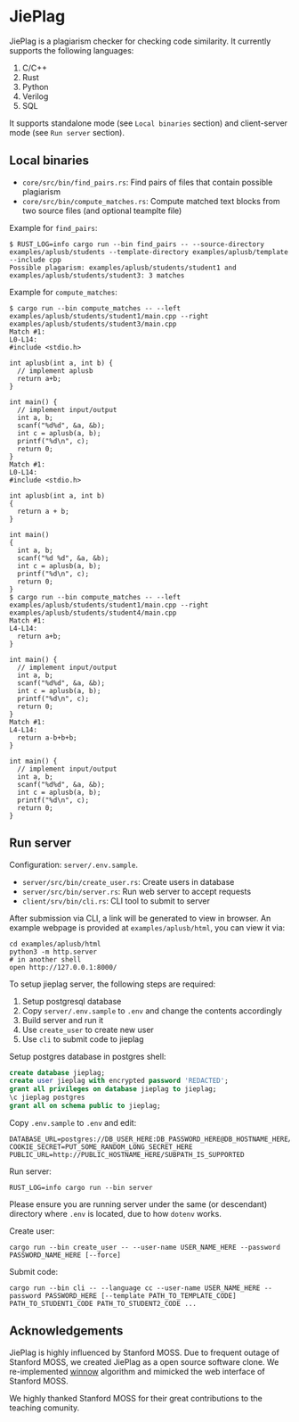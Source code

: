 # JiePlag

JiePlag is a plagiarism checker for checking code similarity. It currently supports the following languages:

1. C/C++
2. Rust
3. Python
4. Verilog
5. SQL

It supports standalone mode (see `Local binaries` section) and client-server mode (see `Run server` section).

## Local binaries

* `core/src/bin/find_pairs.rs`: Find pairs of files that contain possible plagiarism
* `core/src/bin/compute_matches.rs`: Compute matched text blocks from two source files (and optional teamplte file)

Example for `find_pairs`:

```shell
$ RUST_LOG=info cargo run --bin find_pairs -- --source-directory examples/aplusb/students --template-directory examples/aplusb/template --include cpp
Possible plagarism: examples/aplusb/students/student1 and examples/aplusb/students/student3: 3 matches
```

Example for `compute_matches`:

```shell
$ cargo run --bin compute_matches -- --left examples/aplusb/students/student1/main.cpp --right examples/aplusb/students/student3/main.cpp
Match #1:
L0-L14:
#include <stdio.h>

int aplusb(int a, int b) {
  // implement aplusb
  return a+b;
}

int main() {
  // implement input/output
  int a, b;
  scanf("%d%d", &a, &b);
  int c = aplusb(a, b);
  printf("%d\n", c);
  return 0;
}
Match #1:
L0-L14:
#include <stdio.h>

int aplusb(int a, int b)
{
  return a + b;
}

int main()
{
  int a, b;
  scanf("%d %d", &a, &b);
  int c = aplusb(a, b);
  printf("%d\n", c);
  return 0;
}
$ cargo run --bin compute_matches -- --left examples/aplusb/students/student1/main.cpp --right examples/aplusb/students/student4/main.cpp
Match #1:
L4-L14:
  return a+b;
}

int main() {
  // implement input/output
  int a, b;
  scanf("%d%d", &a, &b);
  int c = aplusb(a, b);
  printf("%d\n", c);
  return 0;
}
Match #1:
L4-L14:
  return a-b+b+b;
}

int main() {
  // implement input/output
  int a, b;
  scanf("%d%d", &a, &b);
  int c = aplusb(a, b);
  printf("%d\n", c);
  return 0;
}
```

## Run server

Configuration: `server/.env.sample`.

* `server/src/bin/create_user.rs`: Create users in database
* `server/src/bin/server.rs`: Run web server to accept requests
* `client/srv/bin/cli.rs`: CLI tool to submit to server

After submission via CLI, a link will be generated to view in browser. An example webpage is provided at `examples/aplusb/html`, you can view it via:

```shell
cd examples/aplusb/html
python3 -m http.server
# in another shell
open http://127.0.0.1:8000/
```

To setup jieplag server, the following steps are required:

1. Setup postgresql database
2. Copy `server/.env.sample` to `.env` and change the contents accordingly
3. Build server and run it
4. Use `create_user` to create new user
5. Use `cli` to submit code to jieplag

Setup postgres database in postgres shell:

```sql
create database jieplag;
create user jieplag with encrypted password 'REDACTED';
grant all privileges on database jieplag to jieplag;
\c jieplag postgres
grant all on schema public to jieplag;
```

Copy `.env.sample` to `.env` and edit:

```env
DATABASE_URL=postgres://DB_USER_HERE:DB_PASSWORD_HERE@DB_HOSTNAME_HERE/jieplag
COOKIE_SECRET=PUT_SOME_RANDOM_LONG_SECRET_HERE
PUBLIC_URL=http://PUBLIC_HOSTNAME_HERE/SUBPATH_IS_SUPPORTED
```

Run server:

```shell
RUST_LOG=info cargo run --bin server
```

Please ensure you are running server under the same (or descendant) directory where `.env` is located, due to how `dotenv` works.

Create user:

```shell
cargo run --bin create_user -- --user-name USER_NAME_HERE --password PASSWORD_NAME_HERE [--force]
```

Submit code:

```shell
cargo run --bin cli -- --language cc --user-name USER_NAME_HERE --password PASSWORD_HERE [--template PATH_TO_TEMPLATE_CODE] PATH_TO_STUDENT1_CODE PATH_TO_STUDENT2_CODE ...
```

## Acknowledgements

JiePlag is highly influenced by Stanford MOSS. Due to frequent outage of Stanford MOSS, we created JiePlag as a open source software clone. We re-implemented [winnow](https://theory.stanford.edu/~aiken/publications/papers/sigmod03.pdf) algorithm and mimicked the web interface of Stanford MOSS.

We highly thanked Stanford MOSS for their great contributions to the teaching comunity.
